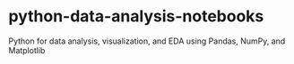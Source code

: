 # python-data-analysis-notebooks
Python for data analysis, visualization, and EDA using Pandas, NumPy, and Matplotlib
